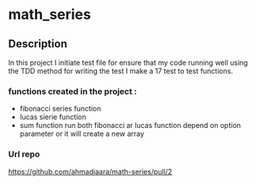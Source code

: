 # math_series

## Description
In this project  I initiate test file for ensure that my code running well using the TDD method for writing the test 
I make a 17 test to test functions.

### functions created in the project :

- fibonacci series function
- lucas sierie function 
- sum function run both fibonacci ar lucas function depend on option parameter or it will create a new array     

### Url repo

https://github.com/ahmadjaara/math-series/pull/2